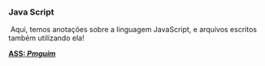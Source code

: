 <h3>Java Script</h3>

​	Aqui, temos anotações sobre a linguagem JavaScript, e arquivos escritos também utilizando ela!

<u><b>ASS:<i> Pmguim</i></b></u>